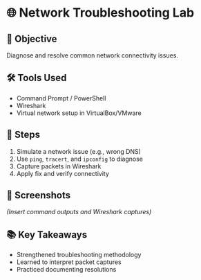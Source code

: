 # 🌐 Network Troubleshooting Lab

## 🎯 Objective
Diagnose and resolve common network connectivity issues.

## 🛠 Tools Used
- Command Prompt / PowerShell
- Wireshark
- Virtual network setup in VirtualBox/VMware

## 📝 Steps
1. Simulate a network issue (e.g., wrong DNS)
2. Use `ping`, `tracert`, and `ipconfig` to diagnose
3. Capture packets in Wireshark
4. Apply fix and verify connectivity

## 📸 Screenshots
*(Insert command outputs and Wireshark captures)*

## 📚 Key Takeaways
- Strengthened troubleshooting methodology
- Learned to interpret packet captures
- Practiced documenting resolutions

